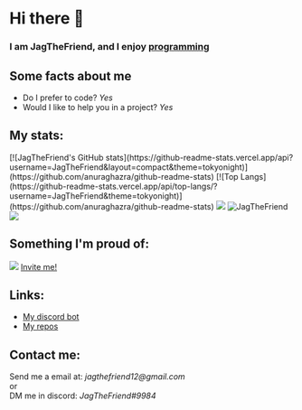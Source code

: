 <h1>Hi there 👋</h1>

<h3> I am JagTheFriend, and I enjoy     
     <a href="https://dis.gd/threads">programming</a> 
</h3> 

<h2>Some facts about me</h2>
<ul>
  <li>Do I prefer to code? <i>Yes</i></li>
  <li>Would I like to help you in a project? <i>Yes</i></li>
</ul>

<h2>My stats:</h2>
[![JagTheFriend's GitHub stats](https://github-readme-stats.vercel.app/api?username=JagTheFriend&layout=compact&theme=tokyonight)](https://github.com/anuraghazra/github-readme-stats)
[![Top Langs](https://github-readme-stats.vercel.app/api/top-langs/?username=JagTheFriend&theme=tokyonight)](https://github.com/anuraghazra/github-readme-stats)

<!-- <img src="https://github-readme-stats.vercel.app/api?username=JagTheFriend&&show_icons=true&title_color=ffffff&icon_color=bb2acf&text_color=7289da&bg_color=121212"/> -->
<img src="https://github-readme-streak-stats.herokuapp.com/?user=JagTheFriend&layout=compact&theme=tokyonight"/>
<img src="https://github-profile-trophy.vercel.app/?username=JagTheFriend" alt="JagTheFriend"/>
<img src="https://activity-graph.herokuapp.com/graph?username=JagTheFriend&theme=rogue"/>

<h2>Something I'm proud of:</h2>
<img src="https://cdn.discordapp.com/attachments/803194042757808182/817497523262062612/unknown.png"/>
<a href="https://discord.com/oauth2/authorize?client_id=787331712601686017&permissions=1916267615&scope=bot"> 
    Invite me!
</a>

<h2>Links:</h2>
<ul>
  <li><a href="https://top.gg/bot/787331712601686017">My discord bot</a></li>
  <li><a href="https://github.com/JagTheFriend?tab=repositories">My repos</a></li>
</ul>

<h2>Contact me:</h2>
Send me a email at: <i>jagthefriend12@gmail.com</i>
<br>
or
<br>
DM me in discord: <i>JagTheFriend#9984</i>
